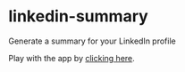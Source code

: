 # linkedin-summary
Generate a summary for your LinkedIn profile

Play with the app by [clicking here](https://summarizeme.herokuapp.com/).